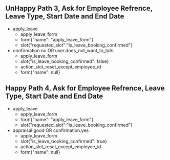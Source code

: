 <!-- ## Happy Path 1, Ask for Employee Refrence, Leave Type, Start Date and End Date
* apply_leave
    - utter_agent.sure
    - apply_leave_form
    - form{"name": "apply_leave_form"}
    - slot{"requested_slot":"reference"}
* saying_employee_id
    - apply_leave_form
    - slot{"reference":"EID00001"}
    - slot{"requested_slot":"leave_type"}
* saying_leave_type
    - apply_leave_form
    - slot{"leave_type":"Annual"}
    - slot{"requested_slot":"start_datetime"}
* saying_leave_date_range
    - apply_leave_form
    - slot{"start_datetime": "tomorrow"}
    - slot{"requested_slot":"is_leave_booking_confirmed"}
* appraisal.good OR confirmation.yes
    - apply_leave_form
    - slot{"is_leave_booking_confirmed": true}
    - action_utter_leave_confirmed_message
    - utter_have_a_nice_day
    - action_slot_reset_except_employee_id
    - form{"name": null}

## UnHappy Path 2, Ask for Employee Refrence, Leave Type, Start Date and End Date
* apply_leave
    - utter_agent.sure
    - apply_leave_form
    - form{"name": "apply_leave_form"}
    - slot{"requested_slot":"reference"}
* saying_employee_id
    - apply_leave_form
    - slot{"reference":"EID00001"}
    - slot{"requested_slot":"leave_type"}
* saying_leave_type
    - apply_leave_form
    - slot{"leave_type":"Annual"}
    - slot{"requested_slot":"start_datetime"}
* saying_leave_date_range
    - apply_leave_form
    - slot{"start_datetime": "tomorrow"}
    - slot{"requested_slot":"is_leave_booking_confirmed"}
* confirmation.no OR user.does_not_want_to_talk
    - action_slot_reset_except_employee_id -->

## UnHappy Path 3, Ask for Employee Refrence, Leave Type, Start Date and End Date
* apply_leave
    - apply_leave_form
    - form{"name": "apply_leave_form"}
    - slot{"requested_slot":"is_leave_booking_confirmed"}
* confirmation.no OR user.does_not_want_to_talk
    - apply_leave_form
    - slot{"is_leave_booking_confirmed": false}
    - action_slot_reset_except_employee_id
    - form{"name": null}

## Happy Path 4, Ask for Employee Refrence, Leave Type, Start Date and End Date
* apply_leave
    - apply_leave_form
    - form{"name": "apply_leave_form"}
    - slot{"requested_slot":"is_leave_booking_confirmed"}
* appraisal.good OR confirmation.yes
    - apply_leave_form
    - slot{"is_leave_booking_confirmed": true}
    - action_slot_reset_except_employee_id
    - form{"name": null}
